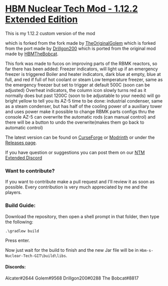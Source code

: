 # <u>**HBM Nuclear Tech Mod - 1.12.2 Extended Edition**</u>
This is my 1.12.2 custom version of the mod

which is forked from the fork made by [TheOriginalGolem](https://github.com/TheOriginalGolem/Hbm-s-Nuclear-Tech-GIT)
which is forked from the port made by [Drillgon200](https://github.com/Drillgon200/Hbm-s-Nuclear-Tech-GIT)
which is ported from the original mod made by [HBMTheBobcat](https://github.com/HbmMods/Hbm-s-Nuclear-Tech-GIT).

This fork was made to fucos on improving parts of the RBMK reactors, so far there has been added:
Freezer indicators, will light up if an emergency freezer is triggered
Boiler and heater indicators, dark blue at empty, blue at full, and red if full of hot coolant or steam
Low temperature freezer, same as the emergency freezer but set to trigger at default 500C (soon can be adjusted)
Overheat indicators, the column icon slowly turns red as it normally does but past 1200C (soon to be adjustable to your needs) will go bright yellow to tell you its AZ-5 time
to be done:
industrial condenser, same as a steam condenser, but has half of the cooling power of a auxiliary tower and uses power
make it possible to change RBMK parts configs thru the console
AZ-5 can overwrite the automatic rods (can manual control) and there will be a button to undo the overwrite(makes them go back to automatic control)

The latest version can be found on [CurseForge](https://www.curseforge.com/minecraft/mc-mods/hbms-nuclear-tech-mod-extended-edition) or [Modrinth](https://modrinth.com/mod/ntm-extended) or under the [Releases page](https://github.com/Alcatergit/Hbm-s-Nuclear-Tech-GIT/releases).

If you have question or suggestions you can post them on our [NTM Extended Discord](https://discord.gg/Auq95eCEtD)

### **Want to contribute?**

If you want to contribute make a pull request and I'll review it as soon as possible.
Every contribution is very much appreciated by me and the players.

### **Build Guide:**

Download the repository, then open a shell prompt in that folder, then type the following:

`.\gradlew build`

Press enter.

Now just wait for the build to finish and the new Jar file will be in `Hbm-s-Nuclear-Tech-GIT\build\libs`.


#### Discords:

Alcater#2644
Golem#9568
Drillgon200#0288
The Bobcat#8817
